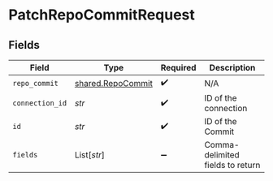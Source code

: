 # PatchRepoCommitRequest


## Fields

| Field                                                  | Type                                                   | Required                                               | Description                                            |
| ------------------------------------------------------ | ------------------------------------------------------ | ------------------------------------------------------ | ------------------------------------------------------ |
| `repo_commit`                                          | [shared.RepoCommit](../../models/shared/repocommit.md) | :heavy_check_mark:                                     | N/A                                                    |
| `connection_id`                                        | *str*                                                  | :heavy_check_mark:                                     | ID of the connection                                   |
| `id`                                                   | *str*                                                  | :heavy_check_mark:                                     | ID of the Commit                                       |
| `fields`                                               | List[*str*]                                            | :heavy_minus_sign:                                     | Comma-delimited fields to return                       |